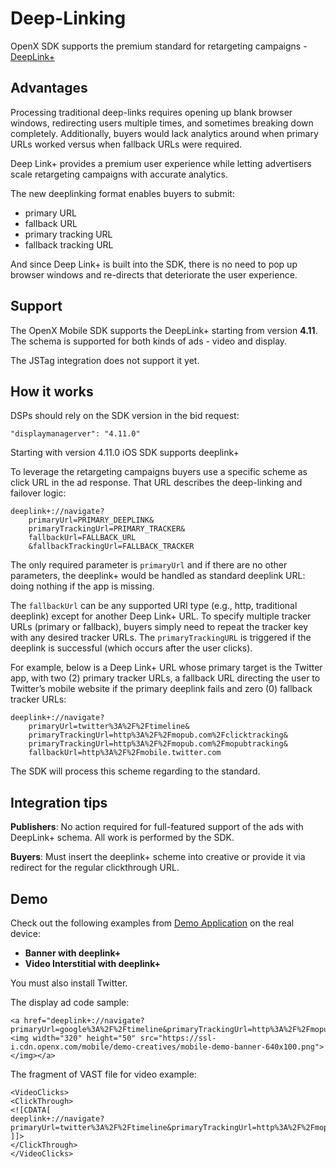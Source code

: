 Deep-Linking
================================================

OpenX SDK supports the premium standard for retargeting campaigns - [DeepLink+](https://developers.mopub.com/dsps/ad-formats/deep-linking/)

## Advantages

Processing traditional deep-links requires opening up blank browser windows, redirecting users multiple times, and sometimes breaking down completely. Additionally, buyers would lack analytics around when primary URLs worked versus when fallback URLs were required.

Deep Link+ provides a premium user experience while letting advertisers scale retargeting campaigns with accurate analytics.

The new deeplinking format enables buyers to submit:

 * primary URL
 * fallback URL
 * primary tracking URL
 * fallback tracking URL

And since Deep Link+ is built into the SDK, there is no need to pop up browser windows and re-directs that deteriorate the user experience.

## Support

The OpenX Mobile SDK supports the DeepLink+ starting from version **4.11**. The schema is supported for both kinds of ads - video and display.

The JSTag integration does not support it yet.


## How it works


DSPs should rely on the SDK version in the bid request:
```
"displaymanagerver": "4.11.0"
```

Starting with version 4.11.0 iOS SDK supports deeplink+

To leverage the retargeting campaigns buyers use a specific scheme as click URL in the ad response. That URL describes the deep-linking and failover logic:

```
deeplink+://navigate?
    primaryUrl=PRIMARY_DEEPLINK&
    primaryTrackingUrl=PRIMARY_TRACKER&
    fallbackUrl=FALLBACK_URL
    &fallbackTrackingUrl=FALLBACK_TRACKER
```

The only required parameter is `primaryUrl` and if there are no other parameters, the deeplink+ would be handled as standard deeplink URL: doing nothing if the app is missing.

The `fallbackUrl` can be any supported URI type (e.g., http, traditional deeplink) except for another Deep Link+ URL. To specify multiple tracker URLs (primary or fallback), buyers simply need to repeat the tracker key with any desired tracker URLs. The `primaryTrackingURL` is triggered if the deeplink is successful (which occurs after the user clicks).

For example, below is a Deep Link+ URL whose primary target is the Twitter app, with two (2) primary tracker URLs, a fallback URL directing the user to Twitter’s mobile website if the primary deeplink fails and zero (0) fallback tracker URLs:

```
deeplink+://navigate?
    primaryUrl=twitter%3A%2F%2Ftimeline&
    primaryTrackingUrl=http%3A%2F%2Fmopub.com%2Fclicktracking&
    primaryTrackingUrl=http%3A%2F%2Fmopub.com%2Fmopubtracking&
    fallbackUrl=http%3A%2F%2Fmobile.twitter.com
```

The SDK will process this scheme regarding to the standard.

## Integration tips

**Publishers**: No action required for full-featured support of the ads with DeepLink+ schema. All work is performed by the SDK.

**Buyers**: Must insert the deeplink+ scheme into creative or provide it via redirect for the regular clickthrough URL.

## Demo

Check out the following examples from [Demo Application](ios-sdk-demo-app.md) on the real device:

- **Banner with deeplink+**
- **Video Interstitial with deeplink+**

You must also install Twitter.

The display ad code sample:

```
<a href="deeplink+://navigate?primaryUrl=google%3A%2F%2Ftimeline&primaryTrackingUrl=http%3A%2F%2Fmopub.com%2Fclicktracking&primaryTrackingUrl=http%3A%2F%2Fmopub.com%2Fmopubtracking&fallbackUrl=http%3A%2F%2Fmobile.twitter.com&fallbackTrackingUrl=http%3A%2F%2Fmopub.com%2Fmopubtrackingfallback"><img width="320" height="50" src="https://ssl-i.cdn.openx.com/mobile/demo-creatives/mobile-demo-banner-640x100.png"></img></a>
```

The fragment of VAST file for video example:

```
<VideoClicks>
<ClickThrough>
<![CDATA[
deeplink+://navigate?primaryUrl=twitter%3A%2F%2Ftimeline&primaryTrackingUrl=http%3A%2F%2Fmopub.com%2Fclicktracking&primaryTrackingUrl=http%3A%2F%2Fmopub.com%2Fmopubtracking&fallbackUrl=http%3A%2F%2Fmobile.twitter.com&fallbackTrackingUrl=http%3A%2F%2Fmopub.com%2Fmopubtrackingfallback
]]>
</ClickThrough>
</VideoClicks>
```
